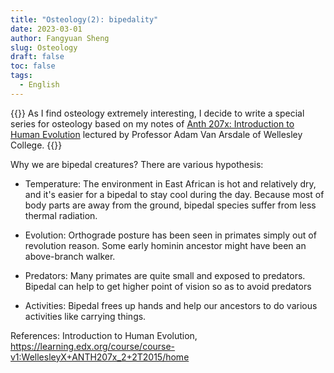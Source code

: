 ```yaml
---
title: "Osteology(2): bipedality"
date: 2023-03-01
author: Fangyuan Sheng
slug: Osteology
draft: false
toc: false
tags:
  - English
---
```


{{<block class="info">}}
As I find osteology extremely interesting, I decide to write a special series for osteology based on my notes of [Anth 207x: Introduction to Human Evolution](https://learning.edx.org/course/course-v1:WellesleyX+ANTH207x_2+2T2015/home) lectured by Professor Adam Van Arsdale of Wellesley College. {{<end>}}

Why we are bipedal creatures? There are various hypothesis: 

- Temperature: The environment in East African is hot and relatively dry, and it's easier for a bipedal to stay cool during the day. Because most of body parts are away from the ground, bipedal species suffer from less thermal radiation.

- Evolution: Orthograde posture has been seen in primates simply out of revolution reason. Some early hominin ancestor might have been an above-branch walker.

- Predators: Many primates are quite small and exposed to predators. Bipedal can help to get higher point of vision so as to avoid predators 

- Activities: Bipedal frees up hands and help our ancestors to do various activities like carrying things.

References: Introduction to Human Evolution, https://learning.edx.org/course/course-v1:WellesleyX+ANTH207x_2+2T2015/home
